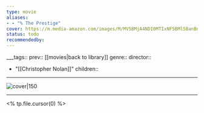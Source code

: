 ```yaml
---
type: movie
aliases:
- - "% The Prestige"
cover: https://m.media-amazon.com/images/M/MV5BMjA4NDI0MTIxNF5BMl5BanBnXkFtZTYwNTM0MzY2._V1_SX300.jpg
status: todo
recommendedby:
---
```

___tags:: prev:: [[movies|back to library]]
genre::
director:: 
  - "[[Christopher Nolan]]"
children::
___
![cover|150](https://m.media-amazon.com/images/M/MV5BMjA4NDI0MTIxNF5BMl5BanBnXkFtZTYwNTM0MzY2._V1_SX300.jpg)
___
<% tp.file.cursor(0) %>
